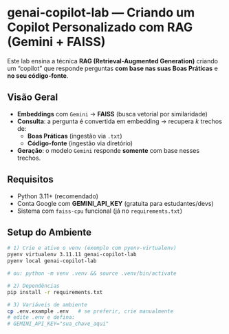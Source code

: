 # genai-copilot-lab — Criando um Copilot Personalizado com RAG (Gemini + FAISS)

Este lab ensina a técnica **RAG (Retrieval-Augmented Generation)** criando um “copilot” que
responde perguntas **com base nas suas Boas Práticas** e **no seu código-fonte**.

## Visão Geral

- **Embeddings** com `Gemini` → **FAISS** (busca vetorial por similaridade)
- **Consulta**: a pergunta é convertida em embedding → recupera *k* trechos de:
  - **Boas Práticas** (ingestão via `.txt`)
  - **Código-fonte** (ingestão via diretório)
- **Geração**: o modelo `Gemini` responde **somente** com base nesses trechos.

## Requisitos

- Python 3.11+ (recomendado)
- Conta Google com **GEMINI_API_KEY** (gratuita para estudantes/devs)
- Sistema com `faiss-cpu` funcional (já no `requirements.txt`)

## Setup do Ambiente

```bash
# 1) Crie e ative o venv (exemplo com pyenv-virtualenv)
pyenv virtualenv 3.11.11 genai-copilot-lab
pyenv local genai-copilot-lab

# ou: python -m venv .venv && source .venv/bin/activate

# 2) Dependências
pip install -r requirements.txt

# 3) Variáveis de ambiente
cp .env.example .env   # se preferir, crie manualmente
# edite .env e defina:
# GEMINI_API_KEY="sua_chave_aqui"
